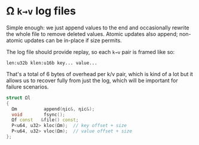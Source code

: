 # Ω `k→v` log files
Simple enough: we just append values to the end and occasionally rewrite the whole file to remove deleted values. Atomic updates also append; non-atomic updates can be in-place if size permits.

The log file should provide replay, so each `k→v` pair is framed like so:

```
len:u32b klen:u16b key... value...
```

That's a total of 6 bytes of overhead per k/v pair, which is kind of a lot but it allows us to recover fully from just the log, which will be important for failure scenarios.

```cpp
struct Ωl
{
  Ωm          append(ηic&, ηic&);
  void        fsync();
  Ωf const   &file() const;
  P<u64, u32> kloc(Ωm);  // key offset + size
  P<u64, u32> vloc(Ωm);  // value offset + size
};
```
